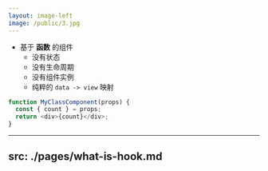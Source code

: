```yaml
---
layout: image-left
image: /public/3.jpg
---
```


- 基于 **函数** 的组件
  - 没有状态
  - 没有生命周期
  - 没有组件实例
  - 纯粹的 `data -> view` 映射

```javascript
function MyClassComponent(props) {
  const { count } = props;
  return <div>{count}</div>;
}
```

---
src: ./pages/what-is-hook.md
---
